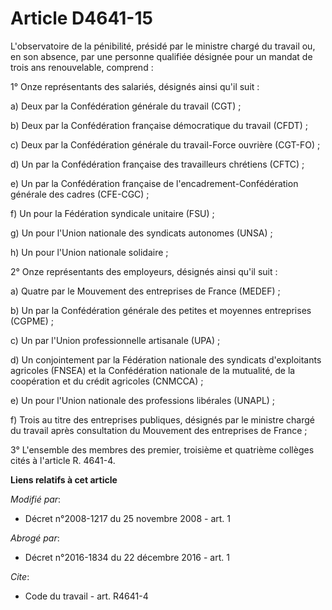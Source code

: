 # Article D4641-15

L'observatoire de la pénibilité, présidé par le ministre chargé du travail ou, en son absence, par une personne qualifiée
désignée pour un mandat de trois ans renouvelable, comprend : 

1° Onze représentants des salariés, désignés ainsi qu'il suit : 

a) Deux par la Confédération générale du travail (CGT) ; 

b) Deux par la Confédération française démocratique du travail (CFDT) ; 

c) Deux par la Confédération générale du travail-Force ouvrière (CGT-FO) ; 

d) Un par la Confédération française des travailleurs chrétiens (CFTC) ; 

e) Un par la Confédération française de l'encadrement-Confédération générale des cadres (CFE-CGC) ; 

f) Un pour la Fédération syndicale unitaire (FSU) ; 

g) Un pour l'Union nationale des syndicats autonomes (UNSA) ; 

h) Un pour l'Union nationale solidaire ; 

2° Onze représentants des employeurs, désignés ainsi qu'il suit : 

a) Quatre par le Mouvement des entreprises de France (MEDEF) ; 

b) Un par la Confédération générale des petites et moyennes entreprises (CGPME) ; 

c) Un par l'Union professionnelle artisanale (UPA) ; 

d) Un conjointement par la Fédération nationale des syndicats d'exploitants agricoles (FNSEA) et la Confédération nationale
de la mutualité, de la coopération et du crédit agricoles (CNMCCA) ; 

e) Un pour l'Union nationale des professions libérales (UNAPL) ; 

f) Trois au titre des entreprises publiques, désignés par le ministre chargé du travail après consultation du Mouvement des
entreprises de France ; 

3° L'ensemble des membres des premier, troisième et quatrième collèges cités à l'article R. 4641-4.

**Liens relatifs à cet article**

_Modifié par_:

  - Décret n°2008-1217 du 25 novembre 2008 - art. 1

_Abrogé par_:

  - Décret n°2016-1834 du 22 décembre 2016 - art. 1

_Cite_:

  - Code du travail - art. R4641-4
